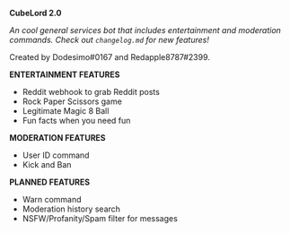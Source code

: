**CubeLord 2.0**

*An cool general services bot that includes entertainment and moderation commands. Check out `changelog.md` for new features!*

Created by Dodesimo#0167 and Redapple8787#2399. 

**ENTERTAINMENT FEATURES**
- Reddit webhook to grab Reddit posts 
- Rock Paper Scissors game 
- Legitimate Magic 8 Ball 
- Fun facts when you need fun 

**MODERATION FEATURES**
- User ID command 
- Kick and Ban 

**PLANNED FEATURES**
- Warn command
- Moderation history search
- NSFW/Profanity/Spam filter for messages
